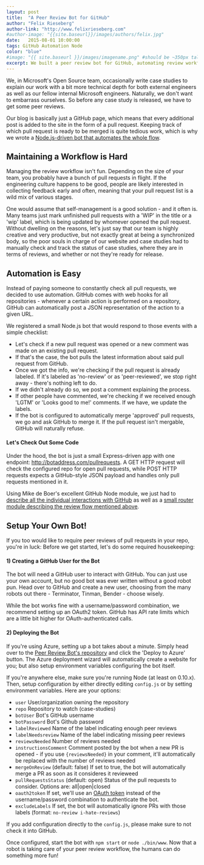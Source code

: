 ```yaml
---
layout: post
title:  "A Peer Review Bot for GitHub"
author: "Felix Rieseberg"
author-link: "http://www.felixrieseberg.com"
#author-image: "{{site.baseurl}}/images/authors/felix.jpg"
date:   2015-08-01 10:00:00
tags: GitHub Automation Node
color: "blue"
#image: "{{ site.baseurl }}/images/imagename.png" #should be ~350px tall
excerpt: We built a peer review bot for GitHub, automating review workflows for pull requests - so that humans can spend their time with more fun things.
---
```


We, in Microsoft's Open Source team, occasionally write case studies to explain our work with a bit more technical depth for both external engineers as well as our fellow internal Microsoft engineers. Naturally, we don't want to embarrass ourselves. So before any case study is released, we have to get some peer reviews.

Our blog is basically just a GitHub page, which means that every additional post is added to the site in the form of a pull request. Keeping track of which pull request is ready to be merged is quite tedious work, which is why we wrote a [Node.js-driven bot that automates the whole flow](http://github.com/felixrieseberg/peer-review-bot).

## Maintaining a Workflow is Hard
Managing the review workflow isn't fun. Depending on the size of your team, you probably have a bunch of pull requests in flight. If the engineering culture happens to be good, people are likely interested in collecting feedback early and often, meaning that your pull request list is a wild mix of various stages.

One would assume that self-management is a good solution - and it often is. Many teams just mark unfinished pull requests with a 'WIP' in the title or a 'wip' label, which is being updated by whomever opened the pull request. Without dwelling on the reasons, let's just say that our team is highly creative and very productive, but not exactly great at being a synchronized body, so the poor souls in charge of our website and case studies had to manually check and track the status of case studies, where they are in terms of reviews, and whether or not they're ready for release.

## Automation is Easy
Instead of paying someone to constantly check all pull requests, we decided to use automation. GitHub comes with web hooks for all repositories - whenever a certain action is performed on a repository, GitHub can automatically post a JSON representation of the action to a given URL.

We registered a small Node.js bot that would respond to those events with a simple checklist:

* Let's check if a new pull request was opened or a new comment was made on an existing pull request.
* If that's the case, the bot pulls the latest information about said pull request from GitHub.
* Once we got the info, we're checking if the pull request is already labeled. If it's labeled as 'no-review' or as 'peer-reviewed', we stop right away - there's nothing left to do.
* If we didn't already do so, we post a comment explaining the process.
* If other people have commented, we're checking if we received enough 'LGTM' or 'Looks good to me!' comments. If we have, we update the labels.
* If the bot is configured to automatically merge 'approved' pull requests, we go and ask GitHub to merge it. If the pull request isn't mergable, GitHub will naturally refuse. 

#### Let's Check Out Some Code
Under the hood, the bot is just a small Express-driven app with one endpoint: http://botaddress.com/pullrequests. A GET HTTP request will check the configured repo for open pull requests, while POST HTTP requests expects a GitHub-style JSON payload and handles only pull requests mentioned in it.

Using Mike de Boer's excellent GitHub Node module, we just had to [describe all the individual interactions with GitHub](https://github.com/felixrieseberg/peer-review-bot/blob/master/bot.js) as well as a [small router module describing the review flow mentioned above](https://github.com/felixrieseberg/peer-review-bot/blob/master/routes/pullrequest.js).

## Setup Your Own Bot!
If you too would like to require peer reviews of pull requests in your repo, you're in luck:  Before we get started, let's do some required housekeeping:

#### 1) Creating a GitHub User for the Bot
The bot will need a GitHub user to interact with GitHub. You can just use your own account, but no good bot was ever written without a good robot pun. Head over to GitHub and create a new user, choosing from the many robots out there - Terminator, Tinman, Bender - choose wisely.

While the bot works fine with a username/password combination, we recommend setting up an OAuth2 token. GitHub has API rate limits which are a little bit higher for OAuth-authenticated calls.

#### 2) Deploying the Bot
If you're using Azure, setting up a bot takes about a minute. Simply head over to the [Peer Review Bot's repository](http://github.com/felixrieseberg/peer-review-bot) and click the 'Deploy to Azure' button. The Azure deployment wizard will automatically create a website for you; but also setup environment variables configuring the bot itself.

If you're anywhere else, make sure you're running Node (at least on 0.10.x). Then, setup configuration by either directly editing `config.js` or by setting environment variables. Here are your options:

* `user` User/organization owning the repository
* `repo` Repository to watch (case-studies)
* `botUser` Bot's GitHub username
* `botPassword` Bot's Github password
* `labelReviewed` Name of the label indicating enough peer reviews
* `labelNeedsreview` Name of the label indicating missing peer reviews
* `reviewsNeeded` Number of reviews needed 
* `instructionsComment` Comment posted by the bot when a new PR is opened - if you use `{reviewsNeeded}` in your comment, it'll automatically be replaced with the number of reviews needed
* `mergeOnReview` (default: false) If set to true, the bot will automatically merge a PR as soon as it consideres it revieweed
* `pullRequestsStatus` (default: open) Status of the pull requests to consider. Options are: all|open|closed
* `oauth2token` If set, we'll use an [OAuth token](https://help.github.com/articles/creating-an-access-token-for-command-line-use/) instead of the username/password combination to authenticate the bot.
* `excludeLabels` If set, the bot will automatically ignore PRs with those labels (format: `no-review i-hate-reviews`)

If you add configuration directly to the `config.js`, please make sure to not check it into GitHub.

Once configured, start the bot with `npm start` or `node ./bin/www`. Now that a robot is taking care of your peer review workflow, the humans can do something more fun!